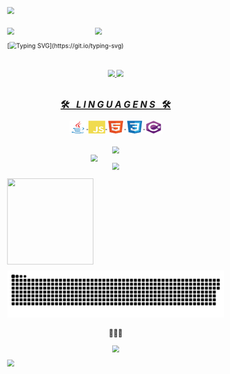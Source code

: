 <img src="https://64.media.tumblr.com/005e37a86478a9c92da7d4d3d7464b40/2bd29f0062317531-b1/s400x600/c7edc142895bc810339223dfddf2aa57ced0c32b.gif" width="1000"/>

##

<div align="left">
<img height = "85px" src = "https://user-images.githubusercontent.com/92947069/183311882-d6cec5b0-18e8-48cf-a551-098f295fbce5.gif" >
  
<img align = "right" width = "300px"  src = "https://i.pinimg.com/originals/a9/24/3d/a9243d82d3ad7878192211221b25a18c.gif">

  [![Typing SVG](https://readme-typing-svg.herokuapp.com?font=Poppins&size=20&pause=1000&color=00008B&v&left=true&width=600&lines=+Eu+sou+Olivio+Neto%2C;+Técnico+em+Desenvolvimento+de+Sistemas+pela+Etec+Jales.;Cursando+Análise+e+Desenvolvimento+de+Sistemas+na+Fatec.)](https://git.io/typing-svg)
</div>
<br> <br> 

<div align="center">
  <a href="https://github.com/olivioneto/">
  <img height="180em" src="https://github-readme-stats.vercel.app/api/top-langs/?username=olivioneto&layout=compact&langs_count=7&theme=radical&icon_color=DAD3AF&hide_border=true&border_radius=15&bg_color=0d1117"/>
    
  <img height="180em" src="https://github-readme-stats.vercel.app/api?username=olivioneto&show_icons=true&theme=radical&include_all_commits=true&count_private=true&icon_color=DAD3AF&hide_border=true&border_radius=15&bg_color=0d1117"/>
</div>


<div align="center" style="display: inline_block"><br>
  <h2 align="center">🛠️&ensp; <i>L I N G U A G E N S</i> &ensp;🛠️</h2>
  <img align="center" alt="Java logo" height="30" width="40" src="https://raw.githubusercontent.com/devicons/devicon/master/icons/java/java-original.svg">
  <img align="center" alt="Js logo" height="30" width="40" src="https://raw.githubusercontent.com/devicons/devicon/master/icons/javascript/javascript-plain.svg">
  <img align="center" alt="HTML logo" height="30" width="40" src="https://raw.githubusercontent.com/devicons/devicon/master/icons/html5/html5-original.svg">
  <img align="center" alt="CSS logo" height="30" width="40" src="https://raw.githubusercontent.com/devicons/devicon/master/icons/css3/css3-original.svg">
  <img align="center" alt="Csharp logo" height="30" width="40" src="https://raw.githubusercontent.com/devicons/devicon/master/icons/csharp/csharp-original.svg">
</div>

##

<div align="center">  
  <div style= "display: grid">
  <a href = "mailto:netooolivio34@gmail.com"><img src="https://img.shields.io/badge/-Gmail-%23333?style=for-the-badge&logo=gmail&logoColor=white" target="_blank"></a>
  <a style="margin-left: -100px" href="https://www.linkedin.com/in/olivioneto/" target="_blank"><img src="https://img.shields.io/badge/-LinkedIn-%230077B5?style=for-the-badge&logo=linkedin&logoColor=white" target="_blank"></a>
  <a href="https://netoolivio34.wixsite.com/meuportfolio" target="_blank"><img src="https://img.shields.io/badge/Portfólio-%23E60023?style=for-the-badge&logo=devdotto&logoColor=white"></a>
</div> 
</div>

<br>

<div align="center">
  <div style= "display: grid">
  <img align="center" height="200" width="200" src="https://github.com/OlivioNeto/OlivioNeto/assets/127052042/f031f120-c176-4434-88ae-e04adf7b4845"/>
  </div>
</div>



  ![Snake animation](https://github.com/OlivioNeto/OlivioNeto/blob/output/github-contribution-grid-snake.svg)

<div align="center">

 ### 👀👀👀
  
  <img align="center" src="https://profile-counter.glitch.me/OlivioNeto/count.svg" > 
</div>
<br>

  
<img src="https://64.media.tumblr.com/005e37a86478a9c92da7d4d3d7464b40/2bd29f0062317531-b1/s400x600/c7edc142895bc810339223dfddf2aa57ced0c32b.gif" width="1000"/>
